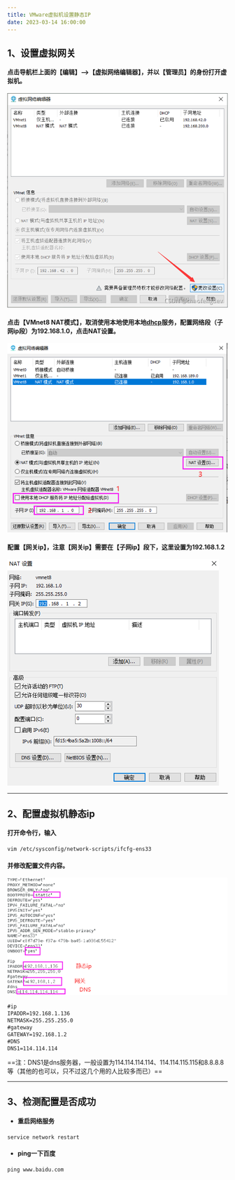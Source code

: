 ```yaml
---
title: VMware虚拟机设置静态IP
date: 2023-03-14 16:00:00
---
```


## 1、设置虚拟网关

#### 点击导航栏上面的【编辑】-->【虚拟网络编辑器】，并以【管理员】的身份打开虚拟机。

![img](VMware虚拟机设置静态IP.assets/watermark,type_ZHJvaWRzYW5zZmFsbGJhY2s,shadow_50,text_Q1NETiBAY2hhb2ZlbmdkZXY=,size_20,color_FFFFFF,t_70,g_se,x_16.png)

####  点击【VMnet8 NAT模式】，取消使用本地使用本地[dhcp](https://so.csdn.net/so/search?q=dhcp&spm=1001.2101.3001.7020)服务，配置网络段（子网ip段）为192.168.1.0，点击NAT设置。

![image-20230406140828304](VMware虚拟机设置静态IP.assets/image-20230406140828304.png)

####  配置【网关ip】，注意【网关ip】需要在【子网ip】段下，这里设置为192.168.1.2

![image-20230406140906021](VMware虚拟机设置静态IP.assets/image-20230406140906021.png)



------



## 2、配置虚拟机静态ip

####  打开命令行，输入

```shell
vim /etc/sysconfig/network-scripts/ifcfg-ens33
```

#### 并修改配置文件内容。

![image-20230406141120088](VMware虚拟机设置静态IP.assets/image-20230406141120088.png)



```shell
#ip
IPADDR=192.168.1.136
NETMASK=255.255.255.0
#gateway
GATEWAY=192.168.1.2
#DNS
DNS1=114.114.114
```

==注：DNS1是dns服务器，一般设置为114.114.114.114、114.114.115.115和8.8.8.8等（其他的也可以，只不过这几个用的人比较多而已）==



------



## 3、检测配置是否成功

- #### 重启网络服务

```shell
service network restart
```

- #### ping一下百度

```shell
ping www.baidu.com
```















